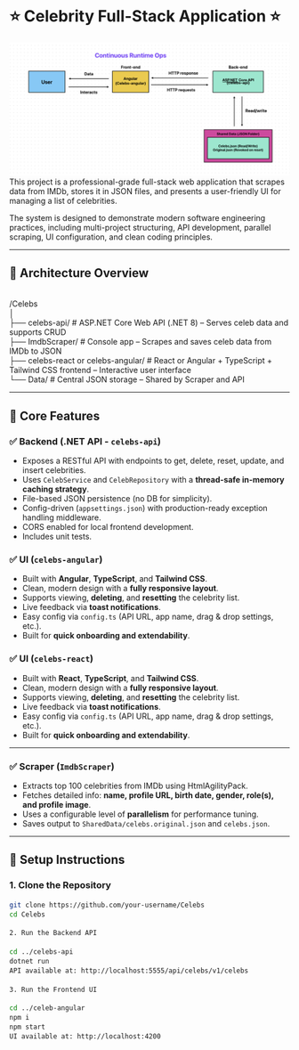 # ⭐ Celebrity Full-Stack Application ⭐

![pic2.png](https://github.com/suthidesilva/Celebs/blob/master/pic2.png)
This project is a professional-grade full-stack web application that scrapes data from IMDb, stores it in JSON files, and presents a user-friendly UI for managing a list of celebrities.

The system is designed to demonstrate modern software engineering practices, including multi-project structuring, API development, parallel scraping, UI configuration, and clean coding principles.

---

## 🧱 Architecture Overview

<br>/Celebs
<br>│
<br>├── celebs-api/ # ASP.NET Core Web API (.NET 8) – Serves celeb data and supports CRUD
<br>├── ImdbScraper/ # Console app – Scrapes and saves celeb data from IMDb to JSON
<br>├── celebs-react or celebs-angular/ # React or Angular + TypeScript + Tailwind CSS frontend – Interactive user interface
<br>└── Data/ # Central JSON storage – Shared by Scraper and API

---

## 🔧 Core Features

### ✅ Backend (.NET API - `celebs-api`)
- Exposes a RESTful API with endpoints to get, delete, reset, update, and insert celebrities.
- Uses `CelebService` and `CelebRepository` with a **thread-safe in-memory caching strategy**.
- File-based JSON persistence (no DB for simplicity).
- Config-driven (`appsettings.json`) with production-ready exception handling middleware.
- CORS enabled for local frontend development.
- Includes unit tests.


### ✅ UI (`celebs-angular`)
- Built with **Angular**, **TypeScript**, and **Tailwind CSS**.
- Clean, modern design with a **fully responsive layout**.
- Supports viewing, **deleting**, and **resetting** the celebrity list.
- Live feedback via **toast notifications**.
- Easy config via `config.ts` (API URL, app name, drag & drop settings, etc.).
- Built for **quick onboarding and extendability**.

### ✅ UI (`celebs-react`)
- Built with **React**, **TypeScript**, and **Tailwind CSS**.
- Clean, modern design with a **fully responsive layout**.
- Supports viewing, **deleting**, and **resetting** the celebrity list.
- Live feedback via **toast notifications**.
- Easy config via `config.ts` (API URL, app name, drag & drop settings, etc.).
- Built for **quick onboarding and extendability**.
----

### ✅ Scraper (`ImdbScraper`)
- Extracts top 100 celebrities from IMDb using HtmlAgilityPack.
- Fetches detailed info: **name, profile URL, birth date, gender, role(s), and profile image**.
- Uses a configurable level of **parallelism** for performance tuning.
- Saves output to `SharedData/celebs.original.json` and `celebs.json`.

---

## 🚀 Setup Instructions

### 1. Clone the Repository
```bash
git clone https://github.com/your-username/Celebs
cd Celebs

2. Run the Backend API

cd ../celebs-api
dotnet run
API available at: http://localhost:5555/api/celebs/v1/celebs

3. Run the Frontend UI

cd ../celeb-angular
npm i
npm start
UI available at: http://localhost:4200


